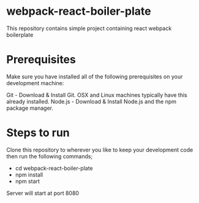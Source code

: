 # webpack-react-boiler-plate
This repository contains simple project containing react webpack boilerplate 
# Prerequisites

Make sure you have installed all of the following prerequisites on your development machine:

Git - Download & Install Git. OSX and Linux machines typically have this already installed.
Node.js - Download & Install Node.js and the npm package manager.

# Steps to run

Clone this repository to wherever you like to keep your development code then run the following commands;

* cd webpack-react-boiler-plate
* npm install
* npm start

Server will start at port 8080
